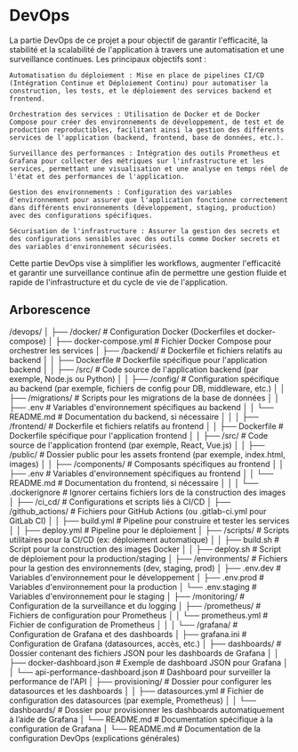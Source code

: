 # DevOps
La partie DevOps de ce projet a pour objectif de garantir l'efficacité, la stabilité et la scalabilité de l'application à travers une automatisation et une surveillance continues. Les principaux objectifs sont :

    Automatisation du déploiement : Mise en place de pipelines CI/CD (Intégration Continue et Déploiement Continu) pour automatiser la construction, les tests, et le déploiement des services backend et frontend.

    Orchestration des services : Utilisation de Docker et de Docker Compose pour créer des environnements de développement, de test et de production reproductibles, facilitant ainsi la gestion des différents services de l'application (backend, frontend, base de données, etc.).

    Surveillance des performances : Intégration des outils Prometheus et Grafana pour collecter des métriques sur l'infrastructure et les services, permettant une visualisation et une analyse en temps réel de l'état et des performances de l'application.

    Gestion des environnements : Configuration des variables d'environnement pour assurer que l'application fonctionne correctement dans différents environnements (développement, staging, production) avec des configurations spécifiques.

    Sécurisation de l'infrastructure : Assurer la gestion des secrets et des configurations sensibles avec des outils comme Docker secrets et des variables d'environnement sécurisées.

Cette partie DevOps vise à simplifier les workflows, augmenter l'efficacité et garantir une surveillance continue afin de permettre une gestion fluide et rapide de l'infrastructure et du cycle de vie de l'application.

## Arborescence
/devops/
│
├── /docker/                                 # Configuration Docker (Dockerfiles et docker-compose)
│   ├── docker-compose.yml                   # Fichier Docker Compose pour orchestrer les services
│   ├── /backend/                            # Dockerfile et fichiers relatifs au backend
│   │   ├── Dockerfile                       # Dockerfile spécifique pour l'application backend
│   │   ├── /src/                            # Code source de l'application backend (par exemple, Node.js ou Python)
│   │   ├── /config/                         # Configuration spécifique au backend (par exemple, fichiers de config pour DB, middleware, etc.)
│   │   ├── /migrations/                     # Scripts pour les migrations de la base de données
│   │   ├── .env                             # Variables d'environnement spécifiques au backend
│   │   └── README.md                        # Documentation du backend, si nécessaire
│   │
│   ├── /frontend/                           # Dockerfile et fichiers relatifs au frontend
│   │   ├── Dockerfile                       # Dockerfile spécifique pour l'application frontend
│   │   ├── /src/                            # Code source de l'application frontend (par exemple, React, Vue.js)
│   │   ├── /public/                         # Dossier public pour les assets frontend (par exemple, index.html, images)
│   │   ├── /components/                     # Composants spécifiques au frontend
│   │   ├── .env                             # Variables d'environnement spécifiques au frontend
│   │   └── README.md                        # Documentation du frontend, si nécessaire
│   │
│   └── .dockerignore                        # Ignorer certains fichiers lors de la construction des images
│
├── /ci_cd/                                  # Configurations et scripts liés à CI/CD
│   ├── /github_actions/                     # Fichiers pour GitHub Actions (ou .gitlab-ci.yml pour GitLab CI)
│   │   ├── build.yml                        # Pipeline pour construire et tester les services
│   │   ├── deploy.yml                       # Pipeline pour le déploiement
│   ├── /scripts/                            # Scripts utilitaires pour la CI/CD (ex: déploiement automatique)
│   │   ├── build.sh                         # Script pour la construction des images Docker
│   │   ├── deploy.sh                        # Script de déploiement pour la production/staging
│
├── /environments/                           # Fichiers pour la gestion des environnements (dev, staging, prod)
│   ├── .env.dev                             # Variables d'environnement pour le développement
│   ├── .env.prod                            # Variables d'environnement pour la production
│   └── .env.staging                         # Variables d'environnement pour le staging
│
├── /monitoring/                             # Configuration de la surveillance et du logging
│   ├── /prometheus/                         # Fichiers de configuration pour Prometheus
│   │   └── prometheus.yml                   # Fichier de configuration de Prometheus
│   │
│   └── /grafana/                            # Configuration de Grafana et des dashboards
│       ├── grafana.ini                      # Configuration de Grafana (datasources, accès, etc.)
│       ├── dashboards/                      # Dossier contenant des fichiers JSON pour les dashboards de Grafana
│       │   ├── docker-dashboard.json        # Exemple de dashboard JSON pour Grafana
│       │   └── api-performance-dashboard.json # Dashboard pour surveiller la performance de l'API
│       ├── provisioning/                    # Dossier pour configurer les datasources et les dashboards
│       │   ├── datasources.yml              # Fichier de configuration des datasources (par exemple, Prometheus)
│       │   └── dashboards/                  # Dossier pour provisionner les dashboards automatiquement à l’aide de Grafana
│       └── README.md                        # Documentation spécifique à la configuration de Grafana
│
└── README.md                                # Documentation de la configuration DevOps (explications générales)
